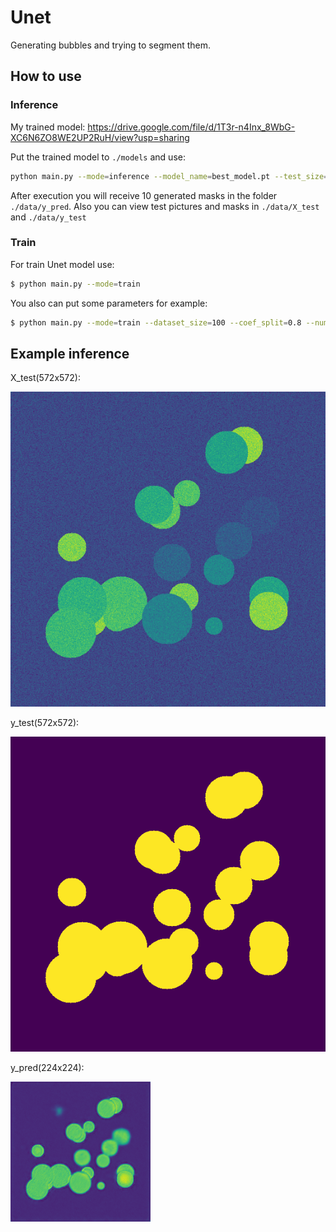 # Unet
Generating bubbles and trying to segment them.

## How to use
### Inference

My trained model: https://drive.google.com/file/d/1T3r-n4Inx_8WbG-XC6N6ZO8WE2UP2RuH/view?usp=sharing

Put the trained model to ```./models``` and use:
```sh
python main.py --mode=inference --model_name=best_model.pt --test_size=10
```
After execution you will receive 10 generated masks in the folder ```./data/y_pred```.
Also you can view test pictures and masks in ```./data/X_test``` and ```./data/y_test```
### Train
For train Unet model use:
```sh
$ python main.py --mode=train 
```
You also can put some parameters for example:

```sh
$ python main.py --mode=train --dataset_size=100 --coef_split=0.8 --num_epoch=20 --batch_size=4
```
## Example inference
X_test(572x572):

![X_test](https://github.com/Cashaqu/Unet/blob/master/example_inference/02_X_test.png)

y_test(572x572):

![y_test](https://github.com/Cashaqu/Unet/blob/master/example_inference/02_y_test.png)

y_pred(224x224):

![y_pred](https://github.com/Cashaqu/Unet/blob/master/example_inference/02_y_pred.png)
